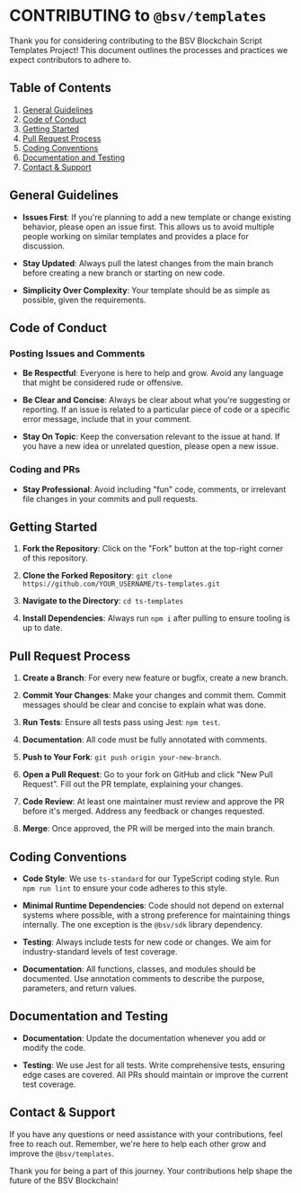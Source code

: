 # CONTRIBUTING to `@bsv/templates`

Thank you for considering contributing to the BSV Blockchain Script Templates Project! This document outlines the processes and practices we expect contributors to adhere to.

## Table of Contents

1. [General Guidelines](#general-guidelines)
2. [Code of Conduct](#code-of-conduct)
3. [Getting Started](#getting-started)
4. [Pull Request Process](#pull-request-process)
5. [Coding Conventions](#coding-conventions)
6. [Documentation and Testing](#documentation-and-testing)
7. [Contact & Support](#contact--support)

## General Guidelines

- **Issues First**: If you're planning to add a new template or change existing behavior, please open an issue first. This allows us to avoid multiple people working on similar templates and provides a place for discussion.
  
- **Stay Updated**: Always pull the latest changes from the main branch before creating a new branch or starting on new code.
  
- **Simplicity Over Complexity**: Your template should be as simple as possible, given the requirements.

## Code of Conduct

### Posting Issues and Comments

- **Be Respectful**: Everyone is here to help and grow. Avoid any language that might be considered rude or offensive.
  
- **Be Clear and Concise**: Always be clear about what you're suggesting or reporting. If an issue is related to a particular piece of code or a specific error message, include that in your comment.
  
- **Stay On Topic**: Keep the conversation relevant to the issue at hand. If you have a new idea or unrelated question, please open a new issue.

### Coding and PRs

- **Stay Professional**: Avoid including "fun" code, comments, or irrelevant file changes in your commits and pull requests.

## Getting Started

1. **Fork the Repository**: Click on the "Fork" button at the top-right corner of this repository.
  
2. **Clone the Forked Repository**: `git clone https://github.com/YOUR_USERNAME/ts-templates.git`

3. **Navigate to the Directory**: `cd ts-templates`

4. **Install Dependencies**: Always run `npm i` after pulling to ensure tooling is up to date.

## Pull Request Process

1. **Create a Branch**: For every new feature or bugfix, create a new branch.
  
2. **Commit Your Changes**: Make your changes and commit them. Commit messages should be clear and concise to explain what was done.
  
3. **Run Tests**: Ensure all tests pass using Jest: `npm test`.
  
4. **Documentation**: All code must be fully annotated with comments.
  
5. **Push to Your Fork**: `git push origin your-new-branch`.
  
6. **Open a Pull Request**: Go to your fork on GitHub and click "New Pull Request". Fill out the PR template, explaining your changes.
  
7. **Code Review**: At least one maintainer must review and approve the PR before it's merged. Address any feedback or changes requested.
  
8. **Merge**: Once approved, the PR will be merged into the main branch.

## Coding Conventions

- **Code Style**: We use `ts-standard` for our TypeScript coding style. Run `npm run lint` to ensure your code adheres to this style.
  
- **Minimal Runtime Dependencies**: Code should not depend on external systems where possible, with a strong preference for maintaining things internally. The one exception is the `@bsv/sdk` library dependency.
  
- **Testing**: Always include tests for new code or changes. We aim for industry-standard levels of test coverage.
  
- **Documentation**: All functions, classes, and modules should be documented. Use annotation comments to describe the purpose, parameters, and return values.

## Documentation and Testing

- **Documentation**: Update the documentation whenever you add or modify the code.
  
- **Testing**: We use Jest for all tests. Write comprehensive tests, ensuring edge cases are covered. All PRs should maintain or improve the current test coverage.

## Contact & Support

If you have any questions or need assistance with your contributions, feel free to reach out. Remember, we're here to help each other grow and improve the `@bsv/templates`.

Thank you for being a part of this journey. Your contributions help shape the future of the BSV Blockchain!
